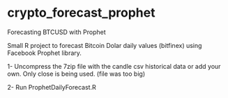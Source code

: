 # crypto_forecast_prophet
Forecasting BTCUSD with Prophet 

Small R project to forecast Bitcoin Dolar daily values (bitfinex) using Facebook Prophet library.

1- Uncompress the 7zip file with the candle csv historical data or add your own. Only close is being used. (file was too big)

2- Run ProphetDailyForecast.R

